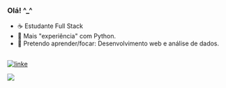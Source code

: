 ### Olá! ^_^

- ☕ Estudante Full Stack
- 💖 Mais "experiência" com Python.
- 🌟 Pretendo aprender/focar: Desenvolvimento web e análise de dados.

##
[![linke](https://img.shields.io/badge/LinkedIn-0077B5?style=for-the-badge&logo=linkedin&logoColor=white)](https://www.linkedin.com/in/c%C3%A9sar--auggusto)

<picture>
<source 
  srcset="https://github-readme-stats.vercel.app/api?username=Auggusto&show_icons=true&theme=radical"
  media="(prefers-color-scheme: dark)"
/>
<source
  srcset="https://github-readme-stats.vercel.app/api?username=Auggusto&show_icons=true"
  media="(prefers-color-scheme: dark), (prefers-color-scheme: dark)"
/>
<img src="https://github-readme-stats.vercel.app/api?username=Auggusto&show_icons=true" />
</picture>
